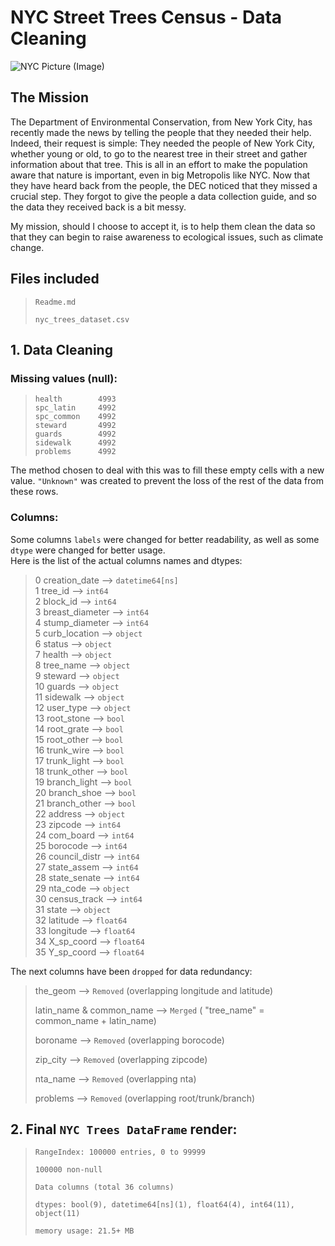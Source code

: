 # NYC Street Trees Census - Data Cleaning

![NYC Picture (Image)](https://imgs.6sqft.com/wp-content/uploads/2015/04/21000922/MAPS-by-Jill-Hubley-Explore-NYC-Street-Trees-by-Species-4.png)

## The Mission

The Department of Environmental Conservation, from New York City, has recently made the news by telling the people that they needed their help. 
Indeed, their request is simple: They needed the people of New York City, whether young or old, to go to the nearest tree in their street and gather information about that tree.
This is all in an effort to make the population aware that nature is important, even in big Metropolis like NYC. Now that they have heard back from the people, the DEC noticed that they missed a crucial step. 
They forgot to give the people a data collection guide, and so the data they received back is a bit messy.

My mission, should I choose to accept it, is to help them clean the data so that they can begin to raise awareness to ecological issues, such as climate change.

## Files included

>
>`Readme.md`
>
> `nyc_trees_dataset.csv`

## 1. Data Cleaning

### Missing values (null):

>`health        4993`<br/>
>`spc_latin     4992`<br/>
>`spc_common    4992`<br/>
>`steward       4992`<br/>
>`guards        4992`<br/>
>`sidewalk      4992`<br/>
>`problems      4992`<br/>

The method chosen to deal with this was to fill these empty cells with a new value.
`"Unknown"` was created to prevent the loss of the rest of the data from these rows.

### Columns:

Some columns `labels` were changed for better readability, as well as some `dtype` were changed for better usage.<br/>
Here is the list of the actual columns names and dtypes:

>0   creation_date --> `datetime64[ns]`<br/>
>1   tree_id --> `int64`<br/>
>2   block_id --> `int64`<br/>
>3   breast_diameter --> `int64`<br/>
>4   stump_diameter --> `int64`<br/>
>5   curb_location --> `object`<br/> 
>6   status --> `object`<br/>
>7   health --> `object`<br/>
>8   tree_name --> `object`<br/>
>9   steward --> `object`<br/>
>10  guards --> `object`<br/>
>11  sidewalk --> `object`<br/>
>12  user_type --> `object`<br/>
>13  root_stone --> `bool`<br/>
>14  root_grate --> `bool`<br/>
>15  root_other --> `bool`<br/>
>16  trunk_wire --> `bool`<br/>
>17  trunk_light --> `bool`<br/>
>18  trunk_other --> `bool`<br/>
>19  branch_light  --> `bool`<br/>
>20  branch_shoe --> `bool`<br/>
>21  branch_other --> `bool`<br/>
>22  address --> `object`<br/>
>23  zipcode --> `int64`<br/>
>24 com_board --> `int64`<br/>
>25  borocode --> `int64`<br/>
>26  council_distr --> `int64`<br/>
>27  state_assem --> `int64`<br/>
>28  state_senate --> `int64`<br/>
>29  nta_code --> `object`<br/>
>30  census_track --> `int64`<br/>
>31  state --> `object`<br/>
>32  latitude --> `float64`<br/>
>33  longitude --> `float64`<br/>
>34  X_sp_coord --> `float64`<br/>
>35  Y_sp_coord --> `float64`<br/>

The next columns have been `dropped` for data redundancy:

>the_geom --> `Removed` (overlapping longitude and latitude)
>
>latin_name & common_name --> `Merged` ( "tree_name" = common_name + latin_name)
>
>boroname --> `Removed` (overlapping borocode)
>
>zip_city --> `Removed` (overlapping zipcode)
>
>nta_name --> `Removed` (overlapping nta)
>
> problems --> `Removed` (overlapping root/trunk/branch)

## 2. Final `NYC Trees DataFrame` render:

>`RangeIndex: 100000 entries, 0 to 99999`
>
>`100000 non-null`
>
>`Data columns (total 36 columns)`
>
>`dtypes: bool(9), datetime64[ns](1), float64(4), int64(11), object(11)`
>
>`memory usage: 21.5+ MB`
